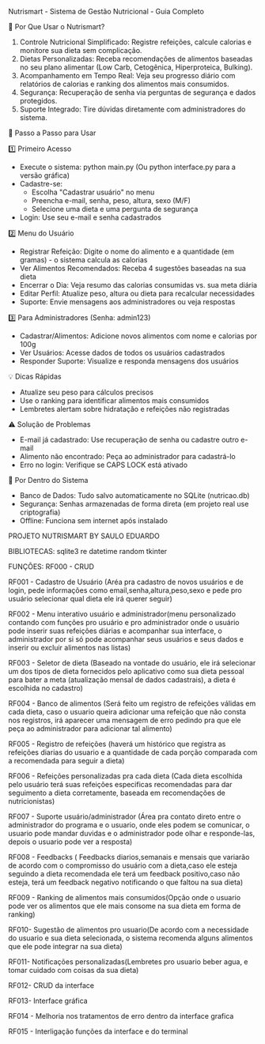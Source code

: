 Nutrismart - Sistema de Gestão Nutricional - Guia Completo

📌 Por Que Usar o Nutrismart?  
1. Controle Nutricional Simplificado: Registre refeições, calcule calorias e monitore sua dieta sem complicação.  
2. Dietas Personalizadas: Receba recomendações de alimentos baseadas no seu plano alimentar (Low Carb, Cetogênica, Hiperproteica, Bulking).  
3. Acompanhamento em Tempo Real: Veja seu progresso diário com relatórios de calorias e ranking dos alimentos mais consumidos.  
4. Segurança: Recuperação de senha via perguntas de segurança e dados protegidos.  
5. Suporte Integrado: Tire dúvidas diretamente com administradores do sistema.  

🚀 Passo a Passo para Usar  

1️⃣ Primeiro Acesso  
- Execute o sistema: python main.py (Ou python interface.py para a versão gráfica)  
- Cadastre-se:  
  - Escolha "Cadastrar usuário" no menu  
  - Preencha e-mail, senha, peso, altura, sexo (M/F)  
  - Selecione uma dieta e uma pergunta de segurança  
- Login: Use seu e-mail e senha cadastrados  

2️⃣ Menu do Usuário  
- Registrar Refeição: Digite o nome do alimento e a quantidade (em gramas) - o sistema calcula as calorias  
- Ver Alimentos Recomendados: Receba 4 sugestões baseadas na sua dieta  
- Encerrar o Dia: Veja resumo das calorias consumidas vs. sua meta diária  
- Editar Perfil: Atualize peso, altura ou dieta para recalcular necessidades  
- Suporte: Envie mensagens aos administradores ou veja respostas  

3️⃣ Para Administradores (Senha: admin123)  
- Cadastrar/Alimentos: Adicione novos alimentos com nome e calorias por 100g  
- Ver Usuários: Acesse dados de todos os usuários cadastrados  
- Responder Suporte: Visualize e responda mensagens dos usuários  

💡 Dicas Rápidas  
- Atualize seu peso para cálculos precisos  
- Use o ranking para identificar alimentos mais consumidos  
- Lembretes alertam sobre hidratação e refeições não registradas  

⚠️ Solução de Problemas  
- E-mail já cadastrado: Use recuperação de senha ou cadastre outro e-mail  
- Alimento não encontrado: Peça ao administrador para cadastrá-lo  
- Erro no login: Verifique se CAPS LOCK está ativado  

📌 Por Dentro do Sistema  
- Banco de Dados: Tudo salvo automaticamente no SQLite (nutricao.db)  
- Segurança: Senhas armazenadas de forma direta (em projeto real use criptografia)  
- Offline: Funciona sem internet após instalado  

PROJETO NUTRISMART BY SAULO EDUARDO

BIBLIOTECAS: sqlite3 re datetime random tkinter

FUNÇÕES:
RF000 - CRUD

RF001 - Cadastro de Usuário (Aréa pra cadastro de novos usuários e de login, pede informações como email,senha,altura,peso,sexo e pede pro usuário selecionar qual dieta ele irá querer seguir)

RF002 - Menu interativo usuário e administrador(menu personalizado contando com funções pro usuário e pro administrador onde o usuário pode inserir suas refeições diárias e acompanhar sua interface, o administrador por si só pode acompanhar seus usuários e seus dados e inserir ou excluir alimentos nas listas)

RF003 - Seletor de dieta (Baseado na vontade do usuário, ele irá selecionar um dos tipos de dieta fornecidos pelo aplicativo como sua dieta pessoal para bater a meta (atualização mensal de dados cadastrais), a dieta é escolhida no cadastro)

RF004 - Banco de alimentos (Será feito um registro de refeições válidas em cada dieta, caso o usuario queira adicionar uma refeição que não consta nos registros, irá aparecer uma mensagem de erro pedindo pra que ele peça ao administrador para adicionar tal alimento)

RF005 - Registro de refeições (haverá um histórico que registra as refeições diarias do usuario e a quantidade de cada porção comparada com a recomendada para seguir a dieta)

RF006 - Refeições personalizadas pra cada dieta (Cada dieta escolhida pelo usuário terá suas refeições especificas recomendadas para dar seguimento a dieta corretamente, baseada em recomendações de nutricionistas)

RF007 - Suporte usuário/administrador (Área pra contato direto entre o administrador do programa e o usuario, onde eles podem se comunicar, o usuario pode mandar duvidas e o administrador pode olhar e responde-las, depois o usuario pode ver a resposta)

RF008 - Feedbacks ( Feedbacks diarios,semanais e mensais que variarão de acordo com o compromisso do usuário com a dieta,caso ele esteja seguindo a dieta recomendada ele terá um feedback positivo,caso não esteja, terá um feedback negativo notificando o que faltou na sua dieta)

RF009 - Ranking de alimentos mais consumidos(Opção onde o usuario pode ver os alimentos que ele mais consome na sua dieta em forma de ranking)

RF010- Sugestão de alimentos pro usuario(De acordo com a necessidade do usuario e sua dieta selecionada, o sistema recomenda alguns alimentos que ele pode integrar na sua dieta)

RF011- Notificações personalizadas(Lembretes pro usuario beber agua, e tomar cuidado com coisas da sua dieta)

RF012- CRUD da interface

RF013- Interface gráfica

RF014 - Melhoria nos tratamentos de erro dentro da interface grafica

RF015 - Interligação funções da interface e do terminal
